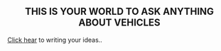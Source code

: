 <html>
<head>
</head>
<body backgroundimage="car1.jpg">
<h2 align="center"bgcolor="blue">THIS IS YOUR WORLD TO ASK ANYTHING ABOUT VEHICLES</h2>
<p><a href="Commentsection.github.io">Click hear</a> to writing your ideas..</p>
</body>
</html>
